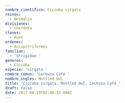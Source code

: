 ```yaml
---
nombre_cientifico: Ciccaba virgata
reinos:
  - Animalia
divisiones:
  - Chordata
clases:
  - Aves
ordenes:
  - Accipitriformes
familias:
  - 'Strigidae '
generos:
  - Ciccaba
especie: 'virgata '
nombre_comun: 'Lechuza Café '
nombre_ingles: Mottled Owl
title: 'Ciccaba virgata, Mottled Owl, Lechuza Café '
draft: false
date: 2017-08-19T02:46:32.000Z
---
```


